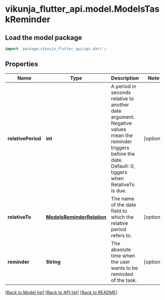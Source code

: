 # vikunja_flutter_api.model.ModelsTaskReminder

## Load the model package
```dart
import 'package:vikunja_flutter_api/api.dart';
```

## Properties
Name | Type | Description | Notes
------------ | ------------- | ------------- | -------------
**relativePeriod** | **int** | A period in seconds relative to another date argument. Negative values mean the reminder triggers before the date. Default: 0, tiggers when RelativeTo is due. | [optional] 
**relativeTo** | [**ModelsReminderRelation**](ModelsReminderRelation.md) | The name of the date field to which the relative period refers to. | [optional] 
**reminder** | **String** | The absolute time when the user wants to be reminded of the task. | [optional] 

[[Back to Model list]](../README.md#documentation-for-models) [[Back to API list]](../README.md#documentation-for-api-endpoints) [[Back to README]](../README.md)


